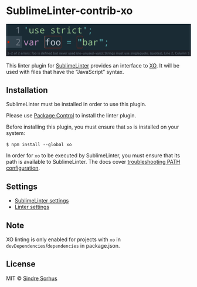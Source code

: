 # SublimeLinter-contrib-xo

![](screenshot.png)

This linter plugin for [SublimeLinter](https://github.com/SublimeLinter/SublimeLinter) provides an interface to [XO](https://github.com/xojs/xo). It will be used with files that have the “JavaScript” syntax.


## Installation

SublimeLinter must be installed in order to use this plugin.

Please use [Package Control](https://packagecontrol.io) to install the linter plugin.

Before installing this plugin, you must ensure that `xo` is installed on your system:

```
$ npm install --global xo
```

In order for `xo` to be executed by SublimeLinter, you must ensure that its path is available to SublimeLinter. The docs cover [troubleshooting PATH configuration](http://sublimelinter.readthedocs.io/en/latest/troubleshooting.html#finding-a-linter-executable).


## Settings

- [SublimeLinter settings](http://sublimelinter.readthedocs.org/en/latest/settings.html)
- [Linter settings](http://sublimelinter.readthedocs.org/en/latest/linter_settings.html)


## Note

XO linting is only enabled for projects with `xo` in `devDependencies`/`dependencies` in package.json.


## License

MIT © [Sindre Sorhus](https://sindresorhus.com)
